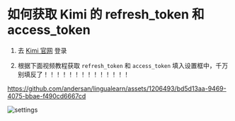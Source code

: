 如何获取 Kimi 的 refresh_token 和 access_token
============================================

1. 去 [Kimi 官网](https://kimi.moonshot.cn) 登录

2. 根据下面视频教程获取 `refresh_token` 和 `access_token` 填入设置框中，千万别填反了！！！！！！！！！！！！！！

  https://github.com/andersan/lingualearn/assets/1206493/bd5d13aa-9469-4075-bbae-f490cd6667cd

  ![settings](https://github.com/andersan/lingualearn/assets/1206493/d04a46c5-68c6-44bb-b230-ba8b072fd23d)
